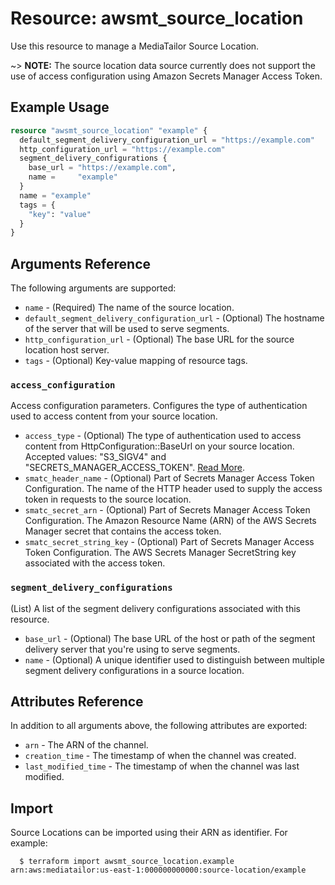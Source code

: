 # Resource: awsmt_source_location

Use this resource to manage a MediaTailor Source Location.

~> **NOTE:** The source location data source currently does not support the use of access configuration using Amazon Secrets Manager Access Token.

## Example Usage

```terraform
resource "awsmt_source_location" "example" {
  default_segment_delivery_configuration_url = "https://example.com"
  http_configuration_url = "https://example.com"
  segment_delivery_configurations {
    base_url = "https://example.com",
    name =     "example"
  }
  name = "example"
  tags = {
    "key": "value"
  }
}
```

## Arguments Reference

The following arguments are supported:

* `name` - (Required) The name of the source location.
* `default_segment_delivery_configuration_url` - (Optional) The hostname of the server that will be used to serve segments.
* `http_configuration_url` - (Optional) The base URL for the source location host server.
* `tags` - (Optional) Key-value mapping of resource tags.

### `access_configuration`
Access configuration parameters. Configures the type of authentication used to access content from your source location.

* `access_type` - (Optional) The type of authentication used to access content from HttpConfiguration::BaseUrl on your source location. Accepted values: "S3_SIGV4" and "SECRETS_MANAGER_ACCESS_TOKEN". [Read More](https://docs.aws.amazon.com/sdk-for-go/api/service/mediatailor/#AccessConfiguration).
* `smatc_header_name` - (Optional) Part of Secrets Manager Access Token Configuration. The name of the HTTP header used to supply the access token in requests to the source location.
* `smatc_secret_arn` - (Optional) Part of Secrets Manager Access Token Configuration. The Amazon Resource Name (ARN) of the AWS Secrets Manager secret that contains the access token.
* `smatc_secret_string_key` - (Optional) Part of Secrets Manager Access Token Configuration. The AWS Secrets Manager SecretString key associated with the access token.

### `segment_delivery_configurations` 
(List) A list of the segment delivery configurations associated with this resource.

* `base_url` - (Optional) The base URL of the host or path of the segment delivery server that you're using to serve segments.
* `name` - (Optional) A unique identifier used to distinguish between multiple segment delivery configurations in a source location.

## Attributes Reference
In addition to all arguments above, the following attributes are exported:

* `arn` - The ARN of the channel.
* `creation_time` - The timestamp of when the channel was created.
* `last_modified_time` - The timestamp of when the channel was last modified.

## Import

Source Locations can be imported using their ARN as identifier. For example:

```
  $ terraform import awsmt_source_location.example arn:aws:mediatailor:us-east-1:000000000000:source-location/example
```